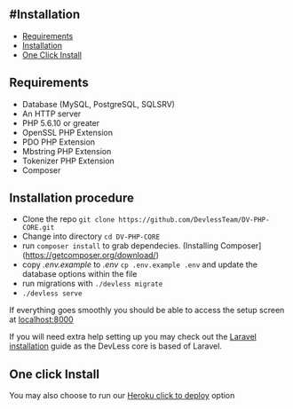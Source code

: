 ## #Installation

- [Requirements](#requirements)
- [Installation](#installation-procedure)
- [One Click Install](#one-click-install)

<a name="requirements"></a>
## Requirements
* Database (MySQL, PostgreSQL, SQLSRV)
* An HTTP server
* PHP 5.6.10 or greater
* OpenSSL PHP Extension
* PDO PHP Extension
* Mbstring PHP Extension
* Tokenizer PHP Extension
* Composer

<a name="installation-procedure"></a>
## Installation procedure
* Clone the repo `git clone https://github.com/DevlessTeam/DV-PHP-CORE.git`
* Change into directory `cd DV-PHP-CORE`
* run `composer install` to grab dependecies. (Installing Composer](https://getcomposer.org/download/)
* copy *.env.example* to *.env* `cp .env.example .env` and update the database options within the file
* run migrations with `./devless migrate`
* `./devless serve`

If everything goes smoothly you should be able to access the setup screen at [localhost:8000](http://localhost:8000)

If you will need extra help setting up you may check out the [Laravel installation](https://laravel.com/docs/5.1) guide as the DevLess core is based of Laravel.

<a name="one-click-install"></a>
## One click Install
You  may also choose to run our  [Heroku click to deploy](https://heroku.com/deploy?template=https://github.com/DevlessTeam/DV-PHP-CORE/tree/heroku2) option
